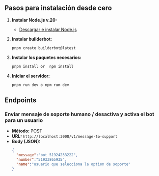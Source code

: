 
## Pasos para instalación desde cero
1. **Instalar Node.js v.20:**
   - [Descargar e instalar Node.js](https://nodejs.org/)

2. **Instalar builderbot:**
    ```bash
    pnpm create builderbot@latest
    ```

3. **Instalar los paquetes necesarios:**
    ```bash
    pnpm install or  npm install
    ```

4. **Iniciar el servidor:**
    ```bash
    pnpm run dev o npm run dev
    ```

## Endpoints

### Enviar mensaje de soporte humano / desactiva y activa el bot para un usuario

- **Método:** POST
- **URL:** `http://localhost:3008/v1/message-to-support`
- **Body (JSON):**
    ```json
    {
      "message":"bot 51924233222",
      "number":"51933865935",
      "name":"usuario que selecciona la option de soporte"
    }
    ```